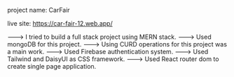 project name: CarFair

live site: https://car-fair-12.web.app/




---> I tried to build a full stack project using MERN stack.
---> Used mongoDB for this project.
---> Using CURD operations for this project was a main work.
---> Used Firebase authentication system.
---> Used Tailwind and DaisyUI as CSS framework.
---> Used React router dom to create single page application.
